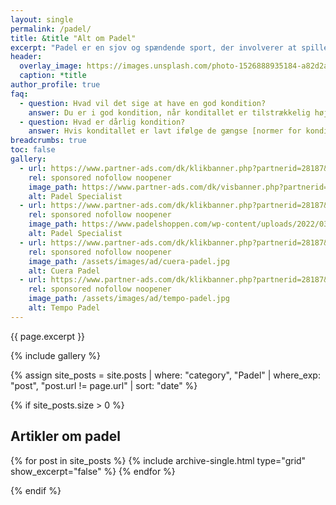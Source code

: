 ```yaml
---
layout: single
permalink: /padel/
title: &title "Alt om Padel"
excerpt: "Padel er en sjov og spændende sport, der involverer at spille på tværs af et net i et bur. Her dykker vi ned i alle detaljerne."
header:
  overlay_image: https://images.unsplash.com/photo-1526888935184-a82d2a4b7e67?ixlib=rb-4.0.3&ixid=MnwxMjA3fDB8MHxwaG90by1wYWdlfHx8fGVufDB8fHx8&auto=format&fit=crop&h=630&w=1200&q=10
  caption: *title
author_profile: true
faq:
  - question: Hvad vil det sige at have en god kondition?
    answer: Du er i god kondition, når konditallet er tilstrækkelig højt. Din kondition varierer med alderen og for mænd og kvinder. Du kan kigge i vores [tabeller over kondital](/kondital/), hvis du gerne vil have vurderet dit.
  - question: Hvad er dårlig kondition?
    answer: Hvis konditallet er lavt ifølge de gængse [normer for kondital](/kondital/), så siger man, at du er i dårlig kondition. Konditionen afhænger især af alderen.
breadcrumbs: true
toc: false
gallery:
  - url: https://www.partner-ads.com/dk/klikbanner.php?partnerid=28187&bannerid=87287
    rel: sponsored nofollow noopener
    image_path: https://www.partner-ads.com/dk/visbanner.php?partnerid=28187&bannerid=87287
    alt: Padel Specialist
  - url: https://www.partner-ads.com/dk/klikbanner.php?partnerid=28187&bannerid=79690
    rel: sponsored nofollow noopener
    image_path: https://www.padelshoppen.com/wp-content/uploads/2022/03/Padelshoppen-300-%C3%97-250.jpg
    alt: Padel Specialist
  - url: https://www.partner-ads.com/dk/klikbanner.php?partnerid=28187&bannerid=98527
    rel: sponsored nofollow noopener
    image_path: /assets/images/ad/cuera-padel.jpg
    alt: Cuera Padel
  - url: https://www.partner-ads.com/dk/klikbanner.php?partnerid=28187&bannerid=97449
    rel: sponsored nofollow noopener
    image_path: /assets/images/ad/tempo-padel.jpg
    alt: Tempo Padel
---
```


{{ page.excerpt }}

{% include gallery %}

{% assign site_posts = site.posts | where: "category", "Padel" | where_exp: "post", "post.url != page.url" | sort: "date" %}

{% if site_posts.size > 0 %}
<div class="feature__wrapper">

## Artikler om padel
  {% for post in site_posts %}
    {% include archive-single.html type="grid" show_excerpt="false" %}
  {% endfor %}

</div>
{% endif %}

